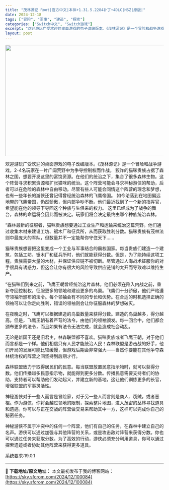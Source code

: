 ```yaml
---
title: "茂林源记 Root|官方中文|本体+1.31.5.2284补丁+4DLC|NSZ|原版|"
date: 2024-12-18
tags: ["冒险", "军事", "建造", "探索"]
categories: ["Switch中文", "Switch游戏"]
excerpt: "欢迎游玩广受欢迎的桌面游戏的电子改编版本。《茂林源记》是一个冒险和战争游戏，2-4名玩家在一片广阔荒野中为争夺控制权而作战。 狡诈的猫咪贵族占据了森林之国，想要开发这里的富饶资源。在他们的统治之下，集合了很多森林生物。这个阵营寻求积累资源和扩张猫咪的统治。这个阵营可能会寻求神秘游侠的帮助，后者可以在&hellip;"
layout: post
---
```


<img class="aligncenter size-full wp-image-100060" src="https://sky.sfcrom.com/wp-content/uploads/2024/12/2024121812500923.webp" alt="" width="616" height="353" />

欢迎游玩广受欢迎的桌面游戏的电子改编版本。《茂林源记》是一个冒险和战争游戏，2-4名玩家在一片广阔荒野中为争夺控制权而作战。
狡诈的猫咪贵族占据了森林之国，想要开发这里的富饶资源。在他们的统治之下，集合了很多森林生物。这个阵营寻求积累资源和扩张猫咪的统治。这个阵营可能会寻求神秘游侠的帮助，后者可以在危险的森林中自由移动。尽管有些人可能会同情这个阵营的理念和梦想，也有一些年长的游侠还曾记得曾经统治森林的飞鹰帝国。
如今沦落到在地图偏远地带的飞鹰帝国，仍然骄傲，但内部争吵不断。他们最近找到了一个新的指挥官，希望能在他的领导下夺回这个种族与生俱来的权力。
这里已经成为了战争的舞台，森林的命运将会因此而被决定。玩家们将会决定最终由哪个种族统治森林。

“森林最新的征服者，猫咪贵族想要通过工业生产和运输来统治这篇荒野。他们通过收集木材来建设工坊、锯木厂和征兵所，从而获取胜利分数。猫咪贵族有茂林法则中最庞大的军队，但数量并不一定能帮你守住天下……

猫咪贵族想要把这里变成一个工业与军事结合的霸权国家。每当贵族们建造一个建筑，包括工坊、锯木厂和征兵所时，他们就能获得分数。但是，为了能持续这项工程，贵族需要大量的木材，并保证供应链不被切断。尽管通过人海战术征服你的对手很具有诱惑力，但这会让你有很大的风险导致供应链铺的太开而导致难以维持生产。

“在猫咪们到来之前，飞鹰王朝曾经统治这片森林。他们必须在陷入内战之前，重新夺回控制权，征服更多的领地和建设更多的鸟巢。飞鹰们十分骄傲，他们严格遵守领袖所颁布的法令。每个领袖会有不同的专长和优势。在合适的时机选择正确的领袖可以让你走向胜利，错误的领袖则会让你征服森林的梦想破灭。

在夜晚之时，飞鹰可以根据建造的鸟巢数量来获得分数。建造的鸟巢越多，得分越高。但是，飞鹰王朝有着严苛的法令，由他们的领袖颁发。每一回合中，他们都会颁布更多的法令，而且如果有法令无法完成，就会造成社会动乱。

无论是新国王还是旧君主，林森联盟都不喜欢。猫咪贵族或者飞鹰王朝，对于他们而言都是一个样。他们相信只有人民才能统治人民！森林联盟是游击战的好手，他们开局的发展可能比较缓慢，但游戏后期会非常强大——当然你要能在其他争夺森林统治权的阵营之间坚持到后期才行。

森林联盟致力于取得居民们的民意。每当联盟放置民意指示物时，就可以获得分数。他们传播越多民意指示物，就能得到更多分数。传播民意需要支持者们的协助，支持者可以帮助他们发动起义，并建立新的基地，这让他们训练更多的长官，增强联盟的军事灵活性。

神秘游侠对于一些人而言是冒险家，对于另一些人而言则是商人、窃贼，或者恶棍。作为游侠，你将会越过领地的限制，探索整片地图，进入茂密的丛林寻找道具和遗迹。你可以与正在交战的阵营做交易来帮助其中一方，这样可以完成你自己的秘密任务。

神秘游侠不属于冲突中的任何一个阵营，他们有自己的任务，在森林中建立自己的名声。游侠可以通过加强与其他阵营的关系，或是攻击敌对阵营来获得分数。你也可以通过任务来获取分数。为了高效的行动，游侠必须充分利用道具，你可以通过探索遗迹或者协助其他阵营来获得更多道具。

系统要求:19.0.1

---
📖 **下载地址/原文地址：** 本文最初发布于我的博客网站：[https://sky.sfcrom.com/2024/12/100084](https://sky.sfcrom.com/2024/12/100084)
